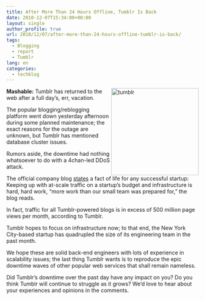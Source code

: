 ```yaml
---
title: After More Than 24 Hours Offline, Tumblr Is Back
date: 2010-12-07T15:34:00+00:00
layout: single
author_profile: true
url: 2010/12/07/after-more-than-24-hours-offline-tumblr-is-back/
tags:
  - Blogging
  - report
  - Tumblr
lang: en
categories: 
  - techblog
---
```

[<img title="tumblr" border="0" alt="tumblr" align="right" src="http://lh3.ggpht.com/_vaUVXcmC3OI/TP5M4WxHziI/AAAAAAAADbM/rWnI8AyJlTo/tumblr_thumb%5B1%5D.png?imgmax=800" width="229" height="229" />](http://lh6.ggpht.com/_vaUVXcmC3OI/TP5M2k5F9HI/AAAAAAAADbI/RlnDmwHoyjo/s1600-h/tumblr%5B3%5D.png)**Mashable:** Tumblr has returned to the web after a full day’s, err, vacation. 

The popular blogging/reblogging platform went down yesterday afternoon during some planned maintenance; the exact reasons for the outage are unknown, but Tumblr has mentioned database cluster issues.

Rumors aside, the downtime had nothing whatsoever to do with a 4chan-led DDoS attack.

The official company blog [states](http://staff.tumblr.com/post/2127872280/downtime) a fact of life for any successful startup: Keeping up with at-scale traffic on a startup’s budget and infrastructure is hard, hard work, “more work than our small team was prepared for,” the blog reads.

In fact, traffic for all Tumblr-powered blogs is in excess of 500 million page views per month, according to Tumblr.

Tumblr hopes to focus on infrastructure now; to that end, the New York City-based startup has quadrupled the size of its engineering team in the past month.

We hope these are solid back-end engineers with lots of experience in scalability issues; the last thing Tumblr wants is to reproduce the epic downtime waves of other popular web services that shall remain nameless.

Did Tumblr’s downtime over the past day have any impact on you? Do you think Tumblr will continue to struggle as it grows? We’d love to hear about your experiences and opinions in the comments.